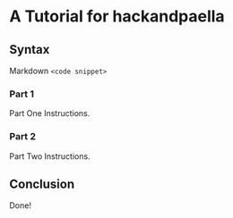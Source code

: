 # A Tutorial for hackandpaella

## Syntax

Markdown
```<code snippet>```

### Part 1

Part One Instructions.

### Part 2

Part Two Instructions.

## Conclusion

Done!
